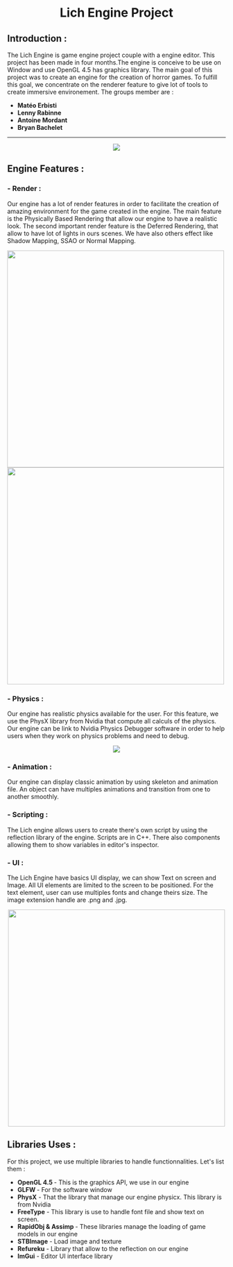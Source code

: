 <html>
<link href="style.css" rel="stylesheet">

<h1 align="center"> Lich Engine Project</h1>

<h2> Introduction : </h2>
The Lich Engine is game engine project couple with a engine editor. This project has been made in four months.The engine is conceive to be use on Window and use OpenGL 4.5 has graphics library. The main goal of this project was to create an engine for the creation of horror games. To fulfill this goal, we concentrate on the renderer feature to give lot of tools to create immersive environement. The groups member are :
<div class= name>
<b>
<ul>
    <li> Matéo Erbisti
    <li> Lenny Rabinne
    <li> Antoine Mordant
    <li> Bryan Bachelet
</ul>
</b>
</div>
<hr>
<p align="center">
<img src= "ScreenShots/ScreenShot1.png"/>
</p>
<h2> Engine Features : </h2>

<h3><b> - Render :</b></h3> 
Our engine has a lot of render features in order to facilitate the creation of amazing environment for the game created in the engine. The main feature is the Physically Based Rendering that allow our engine to have a realistic look. The second important render feature is the Deferred Rendering, that allow to have lot of lights in ours scenes. We have also others effect like Shadow Mapping, SSAO or Normal Mapping.

<p align="left">
<img src= "ScreenShots/ScreenShot2.png" width="500" />
<img src= "ScreenShots/ScreenShot3.png" width="500" />
</p>

<p>
<h3><b> - Physics :</b></h3>
 Our engine has realistic physics available for the user. For this feature, we use the PhysX library from Nvidia that compute all calculs of the physics. Our engine can be link to Nvidia Physics Debugger software in order to help users when they work on physics problems and need to debug. 
 <p align="center">
<img src= "ScreenShots/ScreenShot4.png"/>
</p>
 <p>
<div class="Part"> 
    <div class = "One">
        <h3><b> - Animation :</b></h3>
        Our engine can display classic animation by using skeleton and animation file. An object can have multiples animations and transition from one to another smoothly.
        <p>
    </div>
    <div class = "Two">
        <h3><b> - Scripting :</b></h3>
        The Lich engine allows users to create there's own script by using the reflection library of the engine. Scripts are in C++. There also components allowing them to show variables in editor's inspector.  
        <p>
    </div>
</div>
<h3><b> - UI :</b></h3>
The Lich Engine have basics UI display, we can show Text on screen and Image. All UI elements are limited to the screen to be positioned. For the text element, user can use multiples fonts and change theirs size. The image extension handle are .png and .jpg. 
<p align="center">
<img src= "ScreenShots/Screenshot5.png" width="500"/>
</p>
 <p>
 <h2> Libraries Uses : </h2>
 For this project, we use multiple libraries to handle functionnalities. Let's list them :
 <ul>
    <li> <b>OpenGL 4.5 </b> - This is the graphics API, we use in our engine
    <li> <b>GLFW </b> - For the software window
    <li> <b>PhysX</b> - That the library that manage our engine physicx. This library is from Nvidia
    <li> <b>FreeType</b> - This library is use to handle font file and show text on screen.
    <li> <b>RapidObj & Assimp </b> - These libraries manage the loading of game models in our engine
    <li> <b>STBImage</b> - Load image and texture
    <li> <b>Refureku</b> - Library that allow to the reflection on our engine
    <li> <b>ImGui</b> - Editor UI interface library
</ul>

